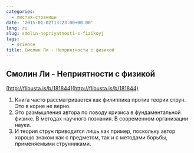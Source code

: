 ```yaml
---
categories:
  - листая-страницы
date: '2015-01-02T13:23:00+00:00'
lang: ru
slug: smolin-nepriyatnosti-s-fizikoyj
tags:
  - science
title: Смолин Ли - Неприятности с физикой
---
```





## Смолин Ли - Неприятности с физикой

[http://flibusta.is/b/181844](http://flibusta.is/b/181844)  

1.  Книга часто рассматривается как филиппика против теории струн. Это в корне не верно.
2.  Это размышления автора по поводу кризиса в фундаментальной физике. В методах научного познания. В современном организации науки.
3.  И теория струн приводится лишь как пример, поскольку автор хорошо знаком как с предметом, так и с методами борьбы, применяемыми струнниками.

